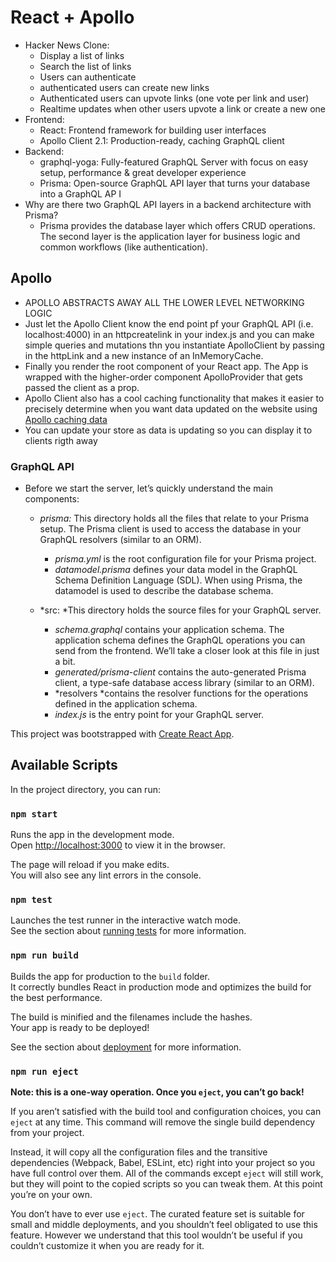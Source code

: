 # React + Apollo 
+ Hacker News Clone: 
    + Display a list of links
    + Search the list of links
    + Users can authenticate
    + authenticated users can create new links
    + Authenticated users can upvote links (one vote per link and user)
    + Realtime updates when other users upvote a link or create a new one
+ Frontend:
    + React: Frontend framework for building user interfaces
    + Apollo Client 2.1: Production-ready, caching GraphQL client
+ Backend:
    + graphql-yoga: Fully-featured GraphQL Server with focus on easy setup, performance & great developer experience
    + Prisma: Open-source GraphQL API layer that turns your database into a GraphQL AP   I
+ Why are there two GraphQL API layers in a backend architecture with Prisma?
    + Prisma provides the database layer which offers CRUD operations. The second layer is the application layer for business logic and common workflows (like authentication).
## Apollo
+ APOLLO ABSTRACTS AWAY ALL THE LOWER LEVEL NETWORKING LOGIC 
+ Just let the Apollo Client know the end point pf your GraphQL API (i.e. localhost:4000) in an httpcreatelink in your index.js and you can make simple queries and mutations thn you instantiate ApolloClient by passing in the httpLink and a new instance of an InMemoryCache.
+ Finally you render the root component of your React app. The App is wrapped with the higher-order component ApolloProvider that gets passed the client as a prop.
+ Apollo Client also has a cool caching functionality that makes it easier to precisely determine when you want data updated on the website using [Apollo caching data](https://www.apollographql.com/docs/react/advanced/caching.html#after-mutations)
+ You can update your store as data is updating so you can display it to clients rigth away


### GraphQL API
+ Before we start the server, let’s quickly understand the main components:

    + *prisma:* This directory holds all the files that relate to your Prisma setup. The Prisma client is used to access the database in your GraphQL resolvers (similar to an ORM).
        + *prisma.yml* is the root configuration file for your Prisma project.
        + *datamodel.prisma* defines your data model in the GraphQL Schema Definition Language (SDL). When using Prisma, the datamodel is used to describe the database schema.

    + *src: *This directory holds the source files for your GraphQL server.
        + *schema.graphql* contains your application schema. The application schema defines the GraphQL operations you can send from the frontend. We’ll take a closer look at this file in just a bit.
        + *generated/prisma-client* contains the auto-generated Prisma client, a type-safe database access library (similar to an ORM).
        + *resolvers *contains the resolver functions for the operations defined in the application schema.
        + *index.js* is the entry point for your GraphQL server.


This project was bootstrapped with [Create React App](https://github.com/facebook/create-react-app).

## Available Scripts

In the project directory, you can run:

### `npm start`

Runs the app in the development mode.<br>
Open [http://localhost:3000](http://localhost:3000) to view it in the browser.

The page will reload if you make edits.<br>
You will also see any lint errors in the console.

### `npm test`

Launches the test runner in the interactive watch mode.<br>
See the section about [running tests](https://facebook.github.io/create-react-app/docs/running-tests) for more information.

### `npm run build`

Builds the app for production to the `build` folder.<br>
It correctly bundles React in production mode and optimizes the build for the best performance.

The build is minified and the filenames include the hashes.<br>
Your app is ready to be deployed!

See the section about [deployment](https://facebook.github.io/create-react-app/docs/deployment) for more information.

### `npm run eject`

**Note: this is a one-way operation. Once you `eject`, you can’t go back!**

If you aren’t satisfied with the build tool and configuration choices, you can `eject` at any time. This command will remove the single build dependency from your project.

Instead, it will copy all the configuration files and the transitive dependencies (Webpack, Babel, ESLint, etc) right into your project so you have full control over them. All of the commands except `eject` will still work, but they will point to the copied scripts so you can tweak them. At this point you’re on your own.

You don’t have to ever use `eject`. The curated feature set is suitable for small and middle deployments, and you shouldn’t feel obligated to use this feature. However we understand that this tool wouldn’t be useful if you couldn’t customize it when you are ready for it.


